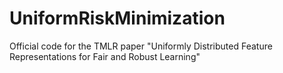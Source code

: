 # UniformRiskMinimization
Official code for the TMLR paper "Uniformly Distributed Feature Representations for Fair and Robust Learning"
